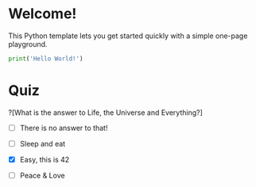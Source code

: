 # Welcome!

This Python template lets you get started quickly with a simple one-page playground.

```python runnable
print('Hello World!')
```

# Quiz

?[What is the answer to Life, the Universe and Everything?]
-[ ] There is no answer to that!
-[ ] Sleep and eat
-[x] Easy, this is 42
-[ ] Peace & Love


